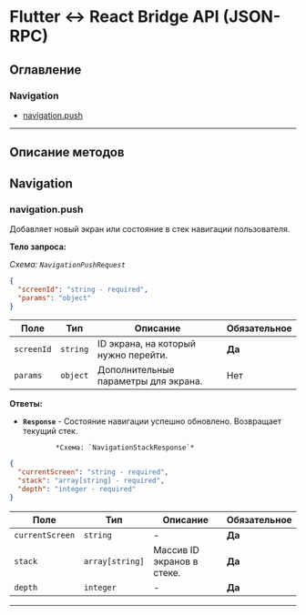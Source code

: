 # Flutter <-> React Bridge API (JSON-RPC)

## Оглавление

### Navigation

- [navigation.push](#navigationpush)

---
## Описание методов

## Navigation

### navigation.push

Добавляет новый экран или состояние в стек навигации пользователя.

**Тело запроса:**

*Схема: `NavigationPushRequest`*

```json
{
  "screenId": "string - required",
  "params": "object"
}
```

| Поле | Тип | Описание | Обязательное |
| --- | --- | --- | --- |
| `screenId` | `string` | ID экрана, на который нужно перейти. | **Да** |
| `params` | `object` | Дополнительные параметры для экрана. | Нет |

**Ответы:**

- **`Response`** - Состояние навигации успешно обновлено. Возвращает текущий стек.
  
              *Схема: `NavigationStackResponse`*
```json
{
  "currentScreen": "string - required",
  "stack": "array[string] - required",
  "depth": "integer - required"
}
```

| Поле | Тип | Описание | Обязательное |
| --- | --- | --- | --- |
| `currentScreen` | `string` | - | **Да** |
| `stack` | `array[string]` | Массив ID экранов в стеке. | **Да** |
| `depth` | `integer` | - | **Да** |

---
